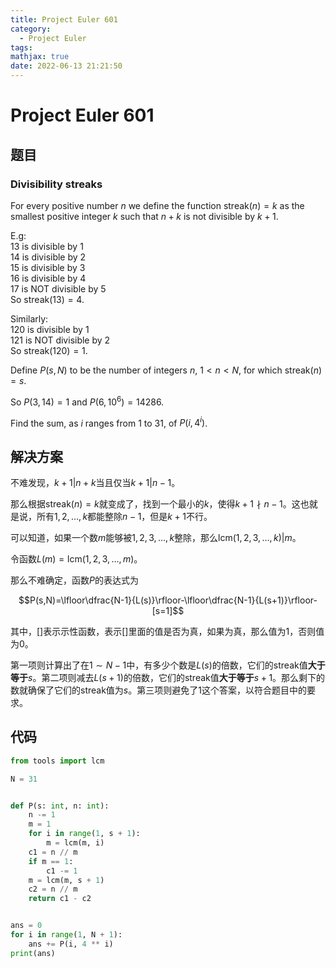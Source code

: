 ```yaml
---
title: Project Euler 601
category:
  - Project Euler
tags:
mathjax: true
date: 2022-06-13 21:21:50
---
```


<escape><!-- more --></escape>

# Project Euler 601

## 题目

### Divisibility streaks

For every positive number $n$ we define the function  $\text{streak}(n)=k$   as the smallest positive integer $k$ such that $n+k$ is not divisible by $k+1$.

E.g:<br />
$13$ is divisible by $1$ <br />
$14$ is divisible by $2$ <br />
$15$ is divisible by $3$ <br />
$16$ is divisible by $4$ <br />
$17$ is NOT divisible by $5$ <br />
So $\text{streak}(13) = 4$. <br />

Similarly:<br />
$120$ is divisible by $1$ <br />
$121$ is NOT divisible by $2$ <br />
So $\text{streak}(120) = 1$.

Define $P(s, N)$ to be the number of integers $n$, $1 < n < N$, for which $\text{streak}(n) = s$.

So $P(3, 14) = 1$ and $P(6, 10^6) = 14286$.

Find the sum, as $i$ ranges from $1$ to $31$, of $P(i, 4^i)$.

## 解决方案

不难发现，$k+1|n+k$当且仅当$k+1|n-1$。

那么根据$\text{streak}(n)=k$就变成了，找到一个最小的$k$，使得$k+1\nmid n-1$。这也就是说，所有$1,2,\dots,k$都能整除$n-1$，但是$k+1$不行。

可以知道，如果一个数$m$能够被$1,2,3,\dots,k$整除，那么$\text{lcm}(1,2,3,\dots,k)|m$。

令函数$L(m)=\text{lcm}(1,2,3,\dots,m)$。

那么不难确定，函数$P$的表达式为

$$P(s,N)=\lfloor\dfrac{N-1}{L(s)}\rfloor-\lfloor\dfrac{N-1}{L(s+1)}\rfloor-[s=1]$$

其中，$[]$表示示性函数，表示$[]$里面的值是否为真，如果为真，那么值为$1$，否则值为$0$。

第一项则计算出了在$1\sim N-1$中，有多少个数是$L(s)$的倍数，它们的$\text{streak}$值**大于等于**$s$。第二项则减去$L(s+1)$的倍数，它们的$\text{streak}$值**大于等于**$s+1$。那么剩下的数就确保了它们的$\text{streak}$值为$s$。第三项则避免了$1$这个答案，以符合题目中的要求。

## 代码

```py
from tools import lcm

N = 31


def P(s: int, n: int):
    n -= 1
    m = 1
    for i in range(1, s + 1):
        m = lcm(m, i)
    c1 = n // m
    if m == 1:
        c1 -= 1
    m = lcm(m, s + 1)
    c2 = n // m
    return c1 - c2


ans = 0
for i in range(1, N + 1):
    ans += P(i, 4 ** i)
print(ans)


```
